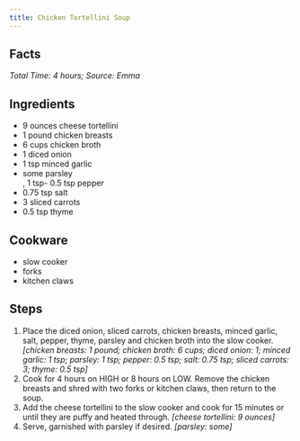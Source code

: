 ```yaml
---
title: Chicken Tortellini Soup
---
```

## Facts
*Total Time: 4 hours; Source: Emma*
## Ingredients
- 9 ounces cheese tortellini           
- 1 pound chicken breasts             
- 6 cups chicken broth               
- 1 diced onion                 
- 1 tsp minced garlic               
- some parsley                     
, 1 tsp- 0.5 tsp pepper                      
- 0.75 tsp salt                        
- 3 sliced carrots              
- 0.5 tsp thyme                       
## Cookware
- slow cooker
- forks
- kitchen claws
## Steps
1. Place the diced onion, sliced carrots, chicken breasts, minced garlic, salt, pepper, thyme, parsley and chicken broth into the slow cooker.
*[chicken breasts: 1 pound; chicken broth: 6 cups; diced onion: 1; minced garlic: 1 tsp; parsley: 1 tsp; pepper: 0.5 tsp; salt: 0.75 tsp; sliced carrots: 3; thyme: 0.5 tsp]*
2. Cook for 4 hours on HIGH or 8 hours on LOW. Remove the chicken breasts and shred with two forks or kitchen claws, then return to the soup.
3. Add the cheese tortellini to the slow cooker and cook for 15 minutes or until they are puffy and heated through.
*[cheese tortellini: 9 ounces]*
4. Serve, garnished with parsley if desired.
*[parsley: some]*
